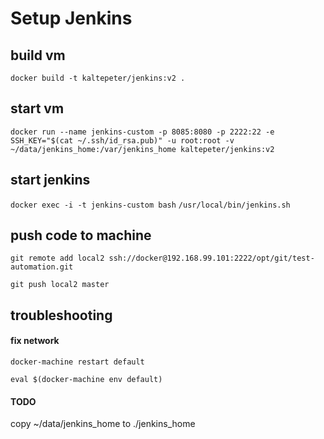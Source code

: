 # Setup Jenkins

## build vm
`docker build -t kaltepeter/jenkins:v2 .`

## start vm
`docker run --name jenkins-custom -p 8085:8080 -p 2222:22 -e SSH_KEY="$(cat ~/.ssh/id_rsa.pub)" -u root:root -v ~/data/jenkins_home:/var/jenkins_home kaltepeter/jenkins:v2`

## start jenkins
`docker exec -i -t jenkins-custom bash`
`/usr/local/bin/jenkins.sh`

## push code to machine
`git remote add local2 ssh://docker@192.168.99.101:2222/opt/git/test-automation.git`

`git push local2 master`

## troubleshooting

#### fix network
`docker-machine restart default`

`eval $(docker-machine env default)`

#### TODO
copy ~/data/jenkins_home to ./jenkins_home